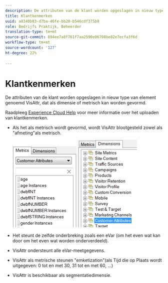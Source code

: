 ```yaml
---
description: De attributen van de klant worden opgeslagen in nieuw type van element genoemd VisAttr, dat als dimensie of metrisch kan worden gevormd.
title: Klantkenmerken
uuid: a8340b83-d7ba-46fe-bb20-b546cdf375b8
role: Bedrijfs Praktijk, Beheerder
translation-type: tm+mt
source-git-commit: 894ee7a8f761f7aa2590e06708be82e7ecfa3f6d
workflow-type: tm+mt
source-wordcount: '127'
ht-degree: 22%

---
```



# Klantkenmerken

De attributen van de klant worden opgeslagen in nieuw type van element genoemd VisAttr, dat als dimensie of metrisch kan worden gevormd.

Raadpleeg [Experience Cloud Help](https://docs.adobe.com/content/help/nl-NL/core-services/interface/customer-attributes/attributes.html) voor meer informatie over het uploaden van klantkenmerken.

* Als het als metrisch wordt gevormd, wordt VisAttr blootgesteld zowel als &quot;afmeting&quot;als metrisch.

   ![](assets/ca_metrics.png) ![](assets/ca_dimension.png)

* Het steunt de zelfde onderbreking zoals een eVar (om het even wat kan door om het even wat worden onderverdeeld).
* VisAttr ondersteunt alle eVar-meetgegevens.
* VisAttr als metrische steunen &quot;emketization&quot;(als Tijd die op Plaats wordt uitgegeven: 0 tot en met 30, 31 tot en met 60, ...)
* VisAttr is beschikbaar als segmentatiedimensie.

